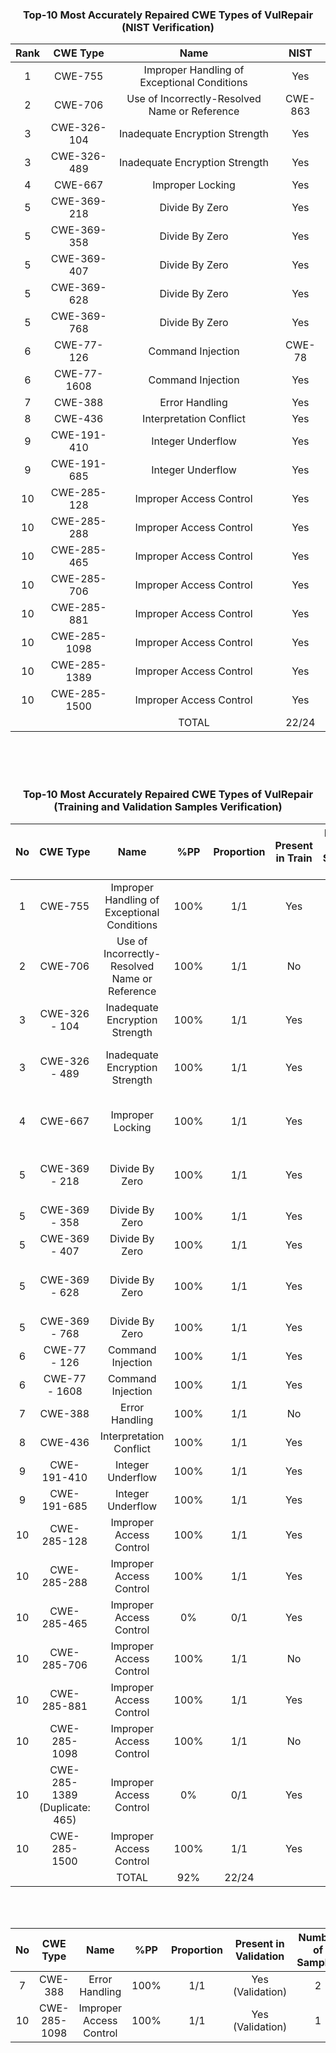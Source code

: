 
<h3>
    <b>
        <div align="center">
            Top-10 Most Accurately Repaired CWE Types of VulRepair (NIST Verification)
        </div>
    </b>
</h3>

<div align="center">
  
| Rank | CWE Type |                      Name                     |  NIST |
|:----:|:--------:|:---------------------------------------------:|:-----:|
|   1  |  CWE-755 |  Improper Handling of Exceptional Conditions  | Yes | 
|   2  |  CWE-706 | Use of Incorrectly-Resolved Name or Reference | CWE-863 |  
|   3  |  CWE-326-104 |         Inadequate Encryption Strength    | Yes |
|   3  |  CWE-326-489 |         Inadequate Encryption Strength    | Yes |  
|   4  |  CWE-667 |                Improper Locking               | Yes |   
|   5  |  CWE-369-218 |                 Divide By Zero            | Yes |
|   5  |  CWE-369-358 |                 Divide By Zero            | Yes |
|   5  |  CWE-369-407 |                 Divide By Zero            | Yes |
|   5  |  CWE-369-628 |                 Divide By Zero            | Yes |
|   5  |  CWE-369-768 |                 Divide By Zero            | Yes |
|   6  |  CWE-77-126  |               Command Injection           | CWE-78 |
|   6  |  CWE-77-1608 |               Command Injection           | Yes |  
|   7  |  CWE-388 |                 Error Handling                | Yes | 
|   8  |  CWE-436 |            Interpretation Conflict            | Yes | 
|   9  |  CWE-191-410 |               Integer Underflow           | Yes |
|   9  |  CWE-191-685 |               Integer Underflow           | Yes | 
|  10  |  CWE-285-128 |            Improper Access Control        |  Yes |
|  10  |  CWE-285-288 |            Improper Access Control        |  Yes |
|  10  |  CWE-285-465 |            Improper Access Control        |  Yes |
|  10  |  CWE-285-706 |            Improper Access Control        |  Yes |
|  10  |  CWE-285-881 |            Improper Access Control        |  Yes |
|  10  | CWE-285-1098 |            Improper Access Control        |  Yes |
|  10  | CWE-285-1389 |            Improper Access Control        |  Yes |
|  10  | CWE-285-1500 |            Improper Access Control        |  Yes |
|      |          |                     TOTAL                     |  22/24 |

</div> 

<br>
<br>
<br>

<h3>
    <b>
        <div align="center">
            Top-10 Most Accurately Repaired CWE Types of VulRepair (Training and Validation Samples Verification)
        </div>
    </b>
</h3>

<div align="center">
  
| No   | CWE Type |                      Name                           |  %PP | Proportion | Present in Train  |  Number of Samples in Train| CWEtype |
|:----:|:--------:|:---------------------------------------------------:|:----:|:----------:|:-----------------:|:--------:|:----------------:|
|   1  |  CWE-755 |  Improper Handling of Exceptional Conditions        | 100% |     1/1    | Yes  | 1   | CWE-755  |
|   2  |  CWE-706 | Use of Incorrectly-Resolved Name or Reference       | 100% |     1/1    | No   |  -  |  -  |
|   3  |  CWE-326 - 104 |         Inadequate Encryption Strength        | 100% |     1/1    | Yes  |  1  |  CWE-200  |
|   3  |  CWE-326 - 489 |         Inadequate Encryption Strength        | 100% |     1/1    | Yes  |  2  | CWE-326, CWE-310  |
|   4  |  CWE-667 |                Improper Locking                     | 100% |     1/1    | Yes  | 2   | CWE-362, CWE-667 |
|   5  |  CWE-369 - 218 |                 Divide By Zero                | 100% |     1/1    | Yes  | 2   | CWE-369, CWE-369  |
|   5  |  CWE-369 - 358 |                 Divide By Zero                | 100% |     1/1    | Yes  | 1   | CWE-369 |
|   5  |  CWE-369 - 407 |                 Divide By Zero                | 100% |     1/1    | Yes  | 1   | CWE-369 |
|   5  |  CWE-369 - 628 |                 Divide By Zero                | 100% |     1/1    | Yes  | 2   | CWE-369, CWE-369 |
|   5  |  CWE-369 - 768 |                 Divide By Zero                | 100% |     1/1    | Yes  | 1   | CWE-369 |
|   6  |  CWE-77 - 126  |               Command Injection               | 100% |     1/1    | Yes  | 2   | CWE-78, CWE-77  |
|   6  |  CWE-77 - 1608 |               Command Injection               | 100% |     1/1    | Yes  | 1   | CWE-77  | 
|   7  |  CWE-388 |                 Error Handling                      | 100% |     1/1    | No   | -   | -   |
|   8  |  CWE-436 |            Interpretation Conflict                  | 100% |     1/1    | Yes  | 1   | CWE-436 | 
|   9  |  CWE-191-410 |               Integer Underflow                 | 100% |     1/1    | Yes  | 2   | CWE-191 |
|   9  |  CWE-191-685 |               Integer Underflow                 | 100% |     1/1    | Yes  | 1   | CWE-191 |
|  10  |  CWE-285-128 |            Improper Access Control              | 100% |     1/1    | Yes  | 1 | CWE-285 |
|  10  |  CWE-285-288 |            Improper Access Control              | 100% |     1/1    | Yes  | 2 | CWE-285 |
|  10  |  CWE-285-465 |            Improper Access Control              | 0%   |     0/1    | Yes  | 2  | CWE-285 |
|  10  |  CWE-285-706 |            Improper Access Control              | 100% |     1/1    | No | - | - |
|  10  |  CWE-285-881 |            Improper Access Control              | 100% |     1/1    | Yes | 2 | CWE-285 |
|  10  | CWE-285-1098 |            Improper Access Control              | 100% |     1/1    | No | - | - |
|  10  | CWE-285-1389 (Duplicate: 465) |            Improper Access Control | 0% |     0/1    | Yes | 2 | CWE-285 |
|  10  | CWE-285-1500 |            Improper Access Control              | 100% |     1/1    | Yes  | 2 | CWE-285 |
|      |          |                     TOTAL                           |  92% |    22/24   |
 
</div> 

<br>
<br>

<div align="center">
  
| No   | CWE Type |                      Name                           |  %PP | Proportion | Present in Validation  |  Number of Samples| CWEtype |
|:----:|:--------:|:---------------------------------------------------:|:----:|:----------:|:-----------------:|:--------:|:----------------:|
|   7  |  CWE-388 |                 Error Handling                      | 100% |     1/1    | Yes (Validation)   | 2   | CWE-388   |
|  10  | CWE-285-1098 |            Improper Access Control              | 100% |     1/1    | Yes (Validation)   | 1   | CWE-285 |

</div>


